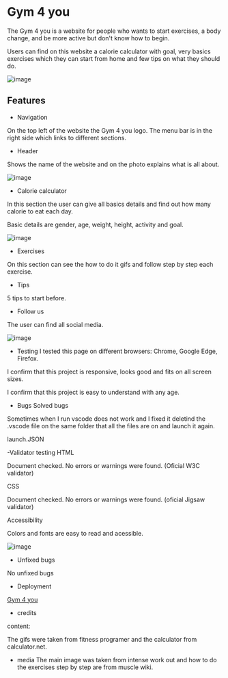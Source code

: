 # Gym 4 you

The Gym 4 you is a website for people who wants to start exercises, a body change, and be more active but don't know how to begin.


Users can find on this website a calorie calculator with goal, very basics exercises which they can start from home and few tips on what they should do.

![image](https://user-images.githubusercontent.com/127660583/235450810-78d86bcc-9208-46f9-937c-a3a855f70712.png)

## Features

- Navigation

On the top left of the website the Gym 4 you logo.
The menu bar is in the right side which links to different sections.

- Header

Shows the name of the website and on the photo explains what is all about.

![image](https://user-images.githubusercontent.com/127660583/235451000-dc8e21fc-1338-4a6d-b965-fd0f8bcaca1c.png)

- Calorie calculator

In this section the user can give all basics details and find out how many calorie to eat each day. 

Basic details are gender, age, weight, height, activity and goal.

![image](https://user-images.githubusercontent.com/127660583/235451165-ee42e2c7-3f15-4347-b0dd-40e46c439625.png)

- Exercises

On this section can see the how to do it gifs and follow step by step each exercise.

- Tips

5 tips to start before.

- Follow us 

The user  can find all social media.

![image](https://user-images.githubusercontent.com/127660583/235499675-e2ee5c10-330e-4ac0-b386-db407c0468ec.png)


- Testing
I tested this page on different browsers: Chrome, Google Edge, Firefox.

I confirm that this project is responsive, looks good and fits on all screen sizes.

I confirm that this project is easy to understand with any age.

- Bugs
Solved bugs

Sometimes when I run vscode does not work and I fixed it deletind the .vscode file on the same folder that all the files are on and launch it again.

launch.JSON

 -Validator testing
HTML

Document checked. No errors or warnings were found. (Oficial W3C validator)

CSS

Document checked. No errors or warnings were found. (oficial Jigsaw validator)

Accessibility

Colors and fonts are easy to read and acessible.

![image](https://user-images.githubusercontent.com/127660583/235450572-413efd82-f841-4b40-8377-9ccdfce55bee.png)


- Unfixed bugs

No unfixed bugs

- Deployment

[Gym 4 you](https://guiiilhermee.github.io/index.html/)

- credits

content:

The gifs were taken from fitness programer and the calculator from calculator.net.


- media
The main image was taken from intense work out and how to do the exercises step by step are from muscle wiki.

